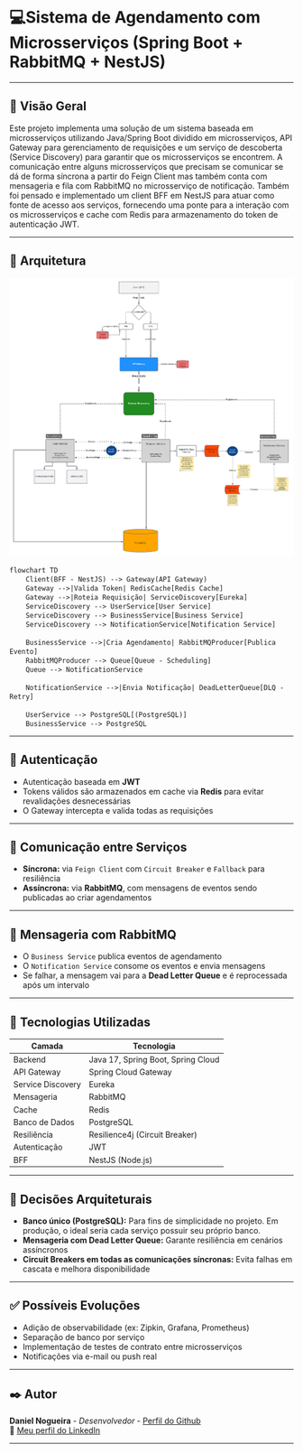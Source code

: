 
# 💻​ Sistema de Agendamento com Microsserviços (Spring Boot + RabbitMQ + NestJS)

---

## 📌 Visão Geral

Este projeto implementa uma solução de um sistema baseada em microsserviços utilizando Java/Spring Boot dividido em microsserviços, API Gateway para gerenciamento de requisições e um serviço de descoberta (Service Discovery) para garantir que os microsserviços se encontrem. A comunicação entre alguns microsserviços que precisam se comunicar se dá de forma síncrona a partir do Feign Client mas também conta com mensageria e fila com RabbitMQ no microsserviço de notificação. Também foi pensado e implementado um client BFF em NestJS para atuar como fonte de acesso aos serviços, fornecendo uma ponte para a interação com os microsserviços e cache com Redis para armazenamento do token de autenticação JWT.

---

## 🔧 Arquitetura

![Diagrama da Arquitetura](./architecture.png)

```mermaid
flowchart TD
    Client(BFF - NestJS) --> Gateway(API Gateway)
    Gateway -->|Valida Token| RedisCache[Redis Cache]
    Gateway -->|Roteia Requisição| ServiceDiscovery[Eureka]
    ServiceDiscovery --> UserService[User Service]
    ServiceDiscovery --> BusinessService[Business Service]
    ServiceDiscovery --> NotificationService[Notification Service]

    BusinessService -->|Cria Agendamento| RabbitMQProducer[Publica Evento]
    RabbitMQProducer --> Queue[Queue - Scheduling]
    Queue --> NotificationService

    NotificationService -->|Envia Notificação| DeadLetterQueue[DLQ - Retry]

    UserService --> PostgreSQL[(PostgreSQL)]
    BusinessService --> PostgreSQL
```

---

## 🔐 Autenticação

- Autenticação baseada em **JWT**
- Tokens válidos são armazenados em cache via **Redis** para evitar revalidações desnecessárias
- O Gateway intercepta e valida todas as requisições

---

## 🔁 Comunicação entre Serviços

- **Síncrona:** via `Feign Client` com `Circuit Breaker` e `Fallback` para resiliência
- **Assíncrona:** via **RabbitMQ**, com mensagens de eventos sendo publicadas ao criar agendamentos

---

## 📩 Mensageria com RabbitMQ

- O `Business Service` publica eventos de agendamento
- O `Notification Service` consome os eventos e envia mensagens
- Se falhar, a mensagem vai para a **Dead Letter Queue** e é reprocessada após um intervalo

---

## 🧰 Tecnologias Utilizadas

| Camada             | Tecnologia                        |
|--------------------|------------------------------------|
| Backend            | Java 17, Spring Boot, Spring Cloud |
| API Gateway        | Spring Cloud Gateway               |
| Service Discovery  | Eureka                             |
| Mensageria         | RabbitMQ                           |
| Cache              | Redis                              |
| Banco de Dados     | PostgreSQL                         |
| Resiliência        | Resilience4j (Circuit Breaker)     |
| Autenticação       | JWT                       |
| BFF     | NestJS (Node.js)                   |

---

## 🧠 Decisões Arquiteturais

- **Banco único (PostgreSQL):** Para fins de simplicidade no projeto. Em produção, o ideal seria cada serviço possuir seu próprio banco.
- **Mensageria com Dead Letter Queue:** Garante resiliência em cenários assíncronos
- **Circuit Breakers em todas as comunicações síncronas:** Evita falhas em cascata e melhora disponibilidade

---

## ✅ Possíveis Evoluções

- Adição de observabilidade (ex: Zipkin, Grafana, Prometheus)
- Separação de banco por serviço
- Implementação de testes de contrato entre microsserviços
- Notificações via e-mail ou push real

---

## ✒️ Autor

**Daniel Nogueira** - *Desenvolvedor* - [Perfil do Github](https://github.com/NogueiraDan)  
💼 [Meu perfil do LinkedIn](https://www.linkedin.com/in/daniel-nogueira99/)

---
